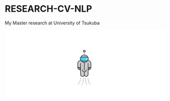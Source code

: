 # RESEARCH-CV-NLP
My Master research at University of Tsukuba

  
  
 ![astronaut Made By jianliming2](https://github.com/AozakiHayate/Thesis-/blob/main/astronaut.svg) 
